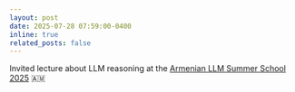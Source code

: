 ```yaml
---
layout: post
date: 2025-07-28 07:59:00-0400
inline: true
related_posts: false
---
```


 Invited lecture about LLM reasoning at the [Armenian LLM Summer School 2025](https://armllm.github.io/2025/#speakers) :armenia: 
